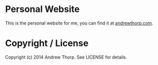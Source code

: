 # Personal Website

This is the personal website for me, you can find it at [andrewthorp.com](http://www.andrewthorp.com).

# Copyright / License

Copyright (c) 2014 Andrew Thorp. See LICENSE for details.
